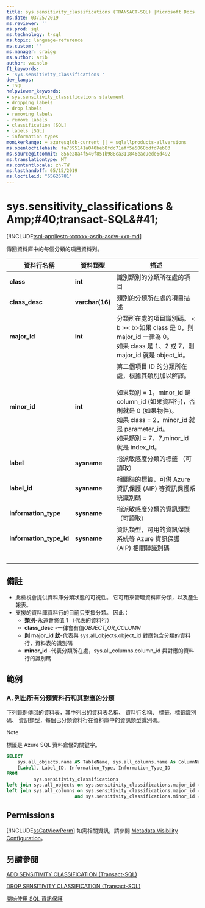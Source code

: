 ```yaml
---
title: sys.sensitivity_classifications (TRANSACT-SQL) |Microsoft Docs
ms.date: 03/25/2019
ms.reviewer: ''
ms.prod: sql
ms.technology: t-sql
ms.topic: language-reference
ms.custom: ''
ms.manager: craigg
ms.author: arib
author: vainolo
f1_keywords:
- 'sys.sensitivity_classifications '
dev_langs:
- TSQL
helpviewer_keywords:
- sys.sensitivity_classifications statement
- dropping labels
- drop labels
- removing labels
- remove labels
- classification [SQL]
- labels [SQL]
- information types
monikerRange: = azuresqldb-current || = sqlallproducts-allversions
ms.openlocfilehash: fa7395141a040beb8fdc71aff5a5068bdfd7eb03
ms.sourcegitcommit: 856e28a4f540f851b988ca311846eac9ede6d492
ms.translationtype: MT
ms.contentlocale: zh-TW
ms.lasthandoff: 05/15/2019
ms.locfileid: "65626781"
---
```

# <a name="syssensitivityclassifications-transact-sql"></a>sys.sensitivity_classifications & Amp;#40;transact-SQL&AMP;#41;
[!INCLUDE[tsql-appliesto-xxxxxx-asdb-asdw-xxx-md](../../includes/tsql-appliesto-xxxxxx-asdb-asdw-xxx-md.md)]

傳回資料庫中的每個分類的項目資料列。

|資料行名稱|資料類型|描述|
|-----------------|---------------|-----------------|  
|**class**|**int**|識別類別的分類所在處的項目|  
|**class_desc**|**varchar(16)**|類別的分類所在處的項目描述|  
|**major_id**|**int**|分類所在處的項目識別碼。 < b \>< b\>如果 class 是 0，則 major_id 一律為 0。<br>如果 class 是 1、2 或 7，則 major_id 就是 object_id。|  
|**minor_id**|**int**|第二個項目 ID 的分類所在處，根據其類別加以解譯。<br><br>如果類別 = 1，minor_id 是 column_id (如果資料行)，否則就是 0 (如果物件)。<br>如果 class = 2，minor_id 就是 parameter_id。<br>如果類別 = 7，7,minor_id 就是 index_id。 |  
|**label**|**sysname**|指派敏感度分類的標籤 （可讀取）|  
|**label_id**|**sysname**|相關聯的標籤，可供 Azure 資訊保護 (AIP) 等資訊保護系統識別碼|  
|**information_type**|**sysname**|指派敏感度分類的資訊類型 （可讀取）|  
|**information_type_id**|**sysname**|資訊類型，可用的資訊保護系統等 Azure 資訊保護 (AIP) 相關聯識別碼|  
| &nbsp; | &nbsp; | &nbsp; |

## <a name="remarks"></a>備註  

- 此檢視會提供資料庫分類狀態的可視性。 它可用來管理資料庫分類，以及產生報表。
- 支援的資料庫資料行的目前只支援分類。 因此：
    - **類別**-永遠會將值 1 （代表的資料行）
    - **class_desc** -一律會有值*OBJECT_OR_COLUMN*
    - **則 major_id 就**-代表與 sys.all_objects.object_id 對應包含分類的資料行，資料表的識別碼
    - **minor_id** -代表分類所在處，sys.all_columns.column_id 與對應的資料行的識別碼

## <a name="examples"></a>範例

### <a name="a-listing-all-classified-columns-and-their-corresponding-classification"></a>A. 列出所有分類資料行和其對應的分類

下列範例傳回的資料表，其中列出的資料表名稱、 資料行名稱、 標籤，標籤識別碼、 資訊類型，每個已分類資料行在資料庫中的資訊類型識別碼。

> [!NOTE]
> 標籤是 Azure SQL 資料倉儲的關鍵字。

```sql
SELECT
    sys.all_objects.name AS TableName, sys.all_columns.name As ColumnName,
    [Label], Label_ID, Information_Type, Information_Type_ID
FROM
          sys.sensitivity_classifications
left join sys.all_objects on sys.sensitivity_classifications.major_id = sys.all_objects.object_id
left join sys.all_columns on sys.sensitivity_classifications.major_id = sys.all_columns.object_id
                         and sys.sensitivity_classifications.minor_id = sys.all_columns.column_id
```

## <a name="permissions"></a>Permissions  
 [!INCLUDE[ssCatViewPerm](../../includes/sscatviewperm-md.md)] 如需相關資訊，請參閱 [Metadata Visibility Configuration](../../relational-databases/security/metadata-visibility-configuration.md)。  

## <a name="see-also"></a>另請參閱  

[ADD SENSITIVITY CLASSIFICATION (Transact-SQL)](../../t-sql/statements/add-sensitivity-classification-transact-sql.md)

[DROP SENSITIVITY CLASSIFICATION (Transact-SQL)](../../t-sql/statements/drop-sensitivity-classification-transact-sql.md)

[開始使用 SQL 資訊保護](https://aka.ms/sqlip)
